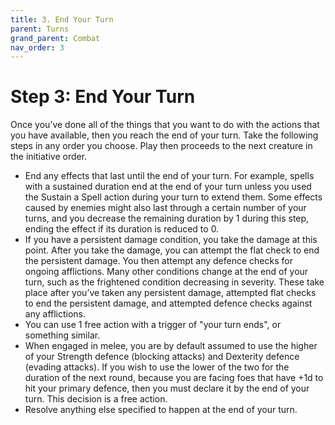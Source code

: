 ```yaml
---
title: 3. End Your Turn
parent: Turns
grand_parent: Combat
nav_order: 3
---
```


# Step 3: End Your Turn
Once you’ve done all of the things that you want to do with the actions that you have available, then you reach the end of your turn. Take the following steps in any order you choose. Play then proceeds to the next creature in the initiative order.
* End any effects that last until the end of your turn. For example, spells with a sustained duration end at the end of your turn unless you used the Sustain a Spell action during your turn to extend them. Some effects caused by enemies might also last through a certain number of your turns, and you decrease the remaining duration by 1 during this step, ending the effect if its duration is reduced to 0.
* If you have a persistent damage condition, you take the damage at this point. After you take the damage, you can attempt the flat check to end the persistent damage. You then attempt any defence checks for ongoing afflictions. Many other conditions change at the end of your turn, such as the frightened condition decreasing in severity. These take place after you’ve taken any persistent damage, attempted flat checks to end the persistent damage, and attempted defence checks against any afflictions.
* You can use 1 free action with a trigger of "your turn ends", or something similar.
* When engaged in melee, you are by default assumed to use the higher of your Strength defence (blocking attacks) and Dexterity defence (evading attacks). If you wish to use the lower of the two for the duration of the next round, because you are facing foes that have +1d to hit your primary defence, then you must declare it by the end of your turn. This decision is a free action.
* Resolve anything else specified to happen at the end of your turn.
